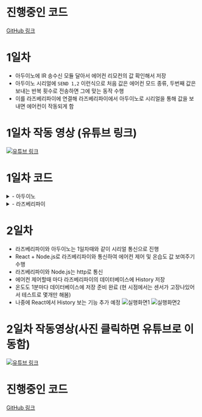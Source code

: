 # 진행중인 코드
[GitHub 링크](https://github.com/dngur521/Webkit_Project1)

# 1일차
- 아두이노에 IR 송수신 모듈 달아서 에어컨 리모컨의 값 확인해서 저장
- 아두이노 시리얼에 ```SEND 1,2``` 이런식으로 처음 값은 에어컨 모드 종류, 두번째 값은 보내는 반복 횟수로 전송하면 그에 맞는 동작 수행
- 이를 라즈베리파이에 연결해 라즈베리파이에서 아두이노로 시리얼을 통해 값을 보내면 에어컨이 작동되게 함


# 1일차 작동 영상 (유튜브 링크)
[![유튜브 링크](http://i.ytimg.com/vi/BpOoKStL1qM/maxresdefault.jpg)](https://youtu.be/BpOoKStL1qM?si=jRJ2ZUoAFz-E9UFn)

# 1일차 코드
<details>
  <summary>- 아두이노</summary>

```C
#include <IRremote.h>
#include <IRremoteInt.h> 

// IR LED가 연결된 핀 번호
#define IR_SEND_PIN 11

// IR 발신 객체 생성
IRsend irsend(IR_SEND_PIN);

// 에어컨 모드와 온도에 해당하는 IR 명령어들을 배열로 저장
// 0부터 시작하는 인덱스가 SEND 명령어의 첫 번째 숫자와 매칭된다
// 예: codes[0] = 냉방.약풍, 18도
const unsigned long codes[] = {
  0x880, // 냉방. 약풍, 18도
  0x840, // 냉방. 약풍, 19도
  0x850, // 냉방. 약풍, 20도
  0x860, // 냉방. 약풍, 21도
  0x870, // 냉방. 약풍, 22도
  0x880, // 냉방. 약풍, 23도
  0x890, // 냉방. 약풍, 24도
  0x8A0, // 냉방. 약풍, 25도
  0x8B0, // 냉방. 약풍, 26도
  0x8C0, // 냉방. 약풍, 27도
  0x8D0, // 냉방. 약풍, 28도
  0x8E0, // 냉방. 약풍, 29도
  0x8F0, // 냉방. 약풍, 30도
  0x832, // 냉방. 중풍, 18도
  0x842, // 냉방. 중풍, 19도
  0x852, // 냉방. 중풍, 20도
  0x862, // 냉방. 중풍, 21도
  0x872, // 냉방. 중풍, 22도
  0x882, // 냉방. 중풍, 23도
  0x892, // 냉방. 중풍, 24도
  0x8A2, // 냉방. 중풍, 25도
  0x8B2, // 냉방. 중풍, 26도
  0x8C2, // 냉방. 중풍, 27도
  0x8D2, // 냉방. 중풍, 28도
  0x8E2, // 냉방. 중풍, 29도
  0x8F2, // 냉방. 중풍, 30도
  0x834, // 냉방. 강풍, 18도
  0x844, // 냉방. 강풍, 19도
  0x854, // 냉방. 강풍, 20도
  0x864, // 냉방. 강풍, 21도
  0x874, // 냉방. 강풍, 22도
  0x884, // 냉방. 강풍, 23도
  0x894, // 냉방. 강풍, 24도
  0x8A4, // 냉방. 강풍, 25도
  0x8B4, // 냉방. 강풍, 26도
  0x8C4, // 냉방. 강풍, 27도
  0x8D4, // 냉방. 강풍, 28도
  0x8E4, // 냉방. 강풍, 29도
  0x8F4, // 냉방. 강풍, 30도
  0x835, // 냉방. 자동풍, 18도
  0x845, // 냉방. 자동풍, 19도
  0x855, // 냉방. 자동풍, 20도
  0x865, // 냉방. 자동풍, 21도
  0x875, // 냉방. 자동풍, 22도
  0x885, // 냉방. 자동풍, 23도
  0x895, // 냉방. 자동풍, 24도
  0x8A5, // 냉방. 자동풍, 25도
  0x8B5, // 냉방. 자동풍, 26도
  0x8C5, // 냉방. 자동풍, 27도
  0x8D5, // 냉방. 자동풍, 28도
  0x8E5, // 냉방. 자동풍, 29도
  0x8F5, // 냉방. 자동풍, 30도
  0x930, // 제습. 약풍, 18도
  0x940, // 제습. 약풍, 19도
  0x950, // 제습. 약풍, 20도
  0x960, // 제습. 약풍, 21도
  0x970, // 제습. 약풍, 22도
  0x980, // 제습. 약풍, 23도
  0x990, // 제습. 약풍, 24도
  0x9A0, // 제습. 약풍, 25도
  0x9B0, // 제습. 약풍, 26도
  0x9C0, // 제습. 약풍, 27도
  0x9D0, // 제습. 약풍, 28도
  0x9E0, // 제습. 약풍, 29도
  0x9F0, // 제습. 약풍, 30도
  0x932, // 제습. 중풍, 18도
  0x942, // 제습. 중풍, 19도
  0x952, // 제습. 중풍, 20도
  0x962, // 제습. 중풍, 21도
  0x972, // 제습. 중풍, 22도
  0x982, // 제습. 중풍, 23도
  0x992, // 제습. 중풍, 24도
  0x9A2, // 제습. 중풍, 25도
  0x9B2, // 제습. 중풍, 26도
  0x9C2, // 제습. 중풍, 27도
  0x9D2, // 제습. 중풍, 28도
  0x9E2, // 제습. 중풍, 29도
  0x9F2, // 제습. 중풍, 30도
  0x934, // 제습. 강풍, 18도
  0x944, // 제습. 강풍, 19도
  0x954, // 제습. 강풍, 20도
  0x964, // 제습. 강풍, 21도
  0x974, // 제습. 강풍, 22도
  0x984, // 제습. 강풍, 23도
  0x994, // 제습. 강풍, 24도
  0x9A4, // 제습. 강풍, 25도
  0x9B4, // 제습. 강풍, 26도
  0x9C4, // 제습. 강풍, 27도
  0x9D4, // 제습. 강풍, 28도
  0x9E4, // 제습. 강풍, 29도
  0x9F4, // 제습. 강풍, 30도
  0x935, // 제습. 자동풍, 18도
  0x945, // 제습. 자동풍, 19도
  0x955, // 제습. 자동풍, 20도
  0x965, // 제습. 자동풍, 21도
  0x975, // 제습. 자동풍, 22도
  0x985, // 제습. 자동풍, 23도
  0x995, // 제습. 자동풍, 24도
  0x9A5, // 제습. 자동풍, 25도
  0x9B5, // 제습. 자동풍, 26도
  0x9C5, // 제습. 자동풍, 27도
  0x9D5, // 제습. 자동풍, 28도
  0x9E5, // 제습. 자동풍, 29도
  0x9F5, // 제습. 자동풍, 30도
};

void setup() {
  Serial.begin(9600); 
  Serial.println("아두이노가 준비되었습니다. 'SEND <숫자1>,<숫자2>'를 입력하세요.");
  Serial.println("예: SEND 0,2 (냉방 약풍 18도 신호를 2번 반복)");
}

void loop() {
  // 시리얼 포트에 데이터가 들어왔는지 확인
  if (Serial.available()) { 
    // 시리얼 포트에서 한 줄을 읽어 문자열로 저장
    String input = Serial.readStringUntil('\n'); 
    input.trim();

    // 입력이 "SEND"로 시작하는지 확인
    if (input.startsWith("SEND ")) {
      // "SEND " 부분을 제거하여 숫자 부분만 남김
      String data = input.substring(5);
      
      // 쉼표(,) 위치를 찾기
      int commaIndex = data.indexOf(',');
      
      // 쉼표가 존재하는지 확인
      if (commaIndex > 0) {
        // 첫 번째 숫자(인덱스)와 두 번째 숫자(반복 횟수)를 파싱
        String indexStr = data.substring(0, commaIndex);
        String repeatsStr = data.substring(commaIndex + 1);
        
        int index = indexStr.toInt();
        int repeats = repeatsStr.toInt();

        // 인덱스 값이 유효한지 확인 (배열의 범위를 넘지 않는지)
        if (index >= 0 && index < sizeof(codes) / sizeof(codes[0])) {
          // IR 신호 전송
          unsigned long command = codes[index];
          irsend.sendLG(0x88, command, repeats);
          
          Serial.print("IR 신호 전송 완료: Command=0x");
          Serial.print(command, HEX);
          Serial.print(", Repeats=");
          Serial.println(repeats);
        } else {
          Serial.println("잘못된 인덱스입니다. 0부터 103 사이의 숫자를 입력하세요.");
        }
      } else {
        Serial.println("잘못된 입력 형식입니다. 'SEND <숫자1>,<숫자2>' 형식으로 입력하세요.");
      }
    } else {
      Serial.println("잘못된 명령어입니다. 'SEND'로 시작하는 명령어를 입력하세요.");
    }
  }
}
```
</details>

<details>
  <summary>- 라즈베리파이</summary>

```python
import serial
import time

# 아두이노 시리얼 포트와 전송 속도(Baud Rate) 설정
SERIAL_PORT = '/dev/ttyUSB0'
BAUD_RATE = 9600

def send_command(ser, command):
    try:
        # 명령어에 줄바꿈 문자('\n')를 추가하고, 바이트로 인코딩하여 전송
        ser.write(f'{command}\n'.encode('utf-8'))
        print(f"Command sent: {command}")
        
        # 아두이노의 응답을 기다리기, timeout 설정으로 무한 대기를 방지합니다.
        response = ser.readline().decode('utf-8').strip()
        print(f"Arduino response: {response}")
        return response
        
    except serial.SerialException as e:
        print(f"Error communicating with Arduino: {e}")
        return None

# 메인 실행 코드
if __name__ == "__main__":
    try:
        # 시리얼 통신 객체 생성
        ser = serial.Serial(SERIAL_PORT, BAUD_RATE, timeout=1)
        time.sleep(2)  # 아두이노와의 연결이 안정될 때까지 잠시 대기
        print(f"Connected to Arduino on {SERIAL_PORT}")
        while True:
            # 'SEND 1,2' 명령어 전송 (냉방. 약풍, 18도 신호를 2번 반복)
            send_command(ser, 'SEND 0,2')
            time.sleep(3)
            send_command(ser, 'SEND 50,2') # 제습. 약풍, 18도 신호를 2번 반복
            time.sleep(3)
        
    except serial.SerialException as e:
        print(f"Could not open serial port {SERIAL_PORT}: {e}")
        
    finally:
        if 'ser' in locals() and ser.is_open:
            ser.close()
            print("Serial port closed.")
```

</details>

# 2일차
- 라즈베리파이와 아두이노는 1일차때와 같이 시리얼 통신으로 진행
- React + Node.js로 라즈베리파이와 통신하여 에어컨 제어 및 온습도 값 보여주기 수행
- 라즈베리파이와 Node.js는 http로 통신
- 에어컨 제어할때 마다 라즈베리파이의 데이터베이스에 History 저장
- 온도도 1분마다 데이터베이스에 저장 준비 완료 (현 시점에서는 센서가 고장나있어서 테스트로 몇개만 해봄)
- 나중에 React에서 History 보는 기능 추가 예정
![실행화면1](https://i.ibb.co/YFnWq0xQ/2025-08-31-231933.png)
![실행화면2](https://i.ibb.co/Ld9tp6yk/2025-08-31-231937.png)
# 2일차 작동영상(사진 클릭하면 유튜브로 이동함)
[![유튜브 링크](http://i.ytimg.com/vi/N_m-jxU_BFM/maxresdefault.jpg)](https://youtu.be/N_m-jxU_BFM?si=dDMILu6Gl6r_tCkq)

# 진행중인 코드
[GitHub 링크](https://github.com/dngur521/Webkit_Project1)